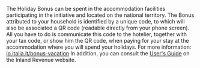 The Holiday Bonus can be spent in the accommodation facilities participating in the initiative and located on the national territory. The Bonus attributed to your household is identified by a unique code, to which will also be associated a QR code (readable directly from your phone screen). All you have to do is communicate this code to the hotelier, together with your tax code, or show him the QR code, when paying for your stay at the accommodation where you will spend your holidays.
For more information: [io.italia.it/bonus-vacation](https://io.italia.it/bonus-vacanze)
In addition, you can consult the [User's Guide](https://www.agenziaentrate.gov.it/portale/documents/20143/233439/Guida_Bonus_Vacanze_v1.pdf/1bbb218f-b17f-6ccc-4c0c-62af8d7bb205) on the Inland Revenue website.
